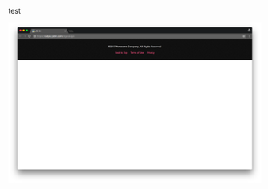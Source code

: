 test

![Image of simple footer](https://raw.githubusercontent.com/CodeBerrySchool/common-components/master/footers/simple-footer/simple-footer.png)